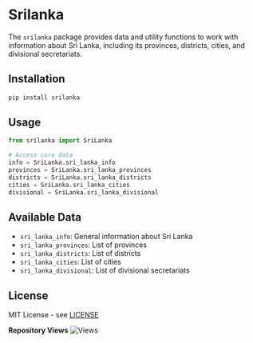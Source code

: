 # Srilanka

The `srilanka` package provides data and utility functions to work with information about Sri Lanka, including its provinces, districts, cities, and divisional secretariats.

## Installation

```sh
pip install srilanka
```

## Usage

```python
from srilanka import SriLanka

# Access core data
info = SriLanka.sri_lanka_info
provinces = SriLanka.sri_lanka_provinces
districts = SriLanka.sri_lanka_districts
cities = SriLanka.sri_lanka_cities
divisional = SriLanka.sri_lanka_divisional


```

<!-- # Example usage
province = SriLanka.get_province_by_name("Western")
districts = SriLanka.get_districts_by_province_name("Western")
cities = SriLanka.get_cities_by_district_name("Colombo") -->

## Available Data

- `sri_lanka_info`: General information about Sri Lanka
- `sri_lanka_provinces`: List of provinces
- `sri_lanka_districts`: List of districts
- `sri_lanka_cities`: List of cities
- `sri_lanka_divisional`: List of divisional secretariats
<!-- 
## Methods

### Location Queries
- `get_province_by_name(name)`: Get province by name
- `get_district_by_name(name)`: Get district by name
- `get_divisional_by_name(name)`: Get divisional secretariat by name

### Hierarchical Queries
- `get_districts_by_province_name(name)`: Get districts in province
- `get_cities_by_district_name(name)`: Get cities in district
- `get_province_by_district_name(name)`: Get province of district
- `get_province_by_divisional_name(name)`: Get province of divisional secretariat

### ID-based Queries
- `get_province_by_id(id)`
- `get_district_by_id(id)`
- `get_divisional_by_id(id)`
- `get_districts_by_province_id(id)`
- `get_cities_by_district_id(id)`
- `get_cities_by_province_id(id)`

### Data Connections
- `connect_province_district()`
- `connect_district_divisional()`
- `connect_divisions_to_districts_and_provinces()` -->

## License

MIT License - see [LICENSE](LICENSE)


**Repository Views** ![Views](https://profile-counter.glitch.me/srilankap/count.svg)
